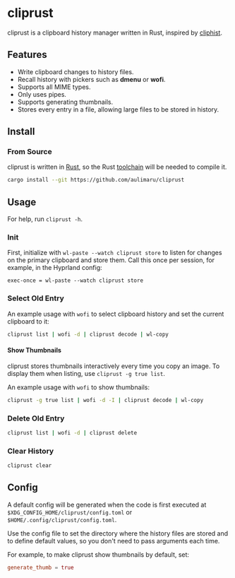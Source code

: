 # cliprust

cliprust is a clipboard history manager written in Rust, inspired by [cliphist](https://github.com/sentriz/cliphist).

## Features

- Write clipboard changes to history files.
- Recall history with pickers such as **dmenu** or **wofi**.
- Supports all MIME types.
- Only uses pipes.
- Supports generating thumbnails.
- Stores every entry in a file, allowing large files to be stored in history.

## Install

### From Source

cliprust is written in [Rust](https://www.rust-lang.org), so the Rust [toolchain](https://rustup.rs) will be needed to compile it.

```sh
cargo install --git https://github.com/aulimaru/cliprust
```

## Usage

For help, run `cliprust -h`.

### Init

First, initialize with `wl-paste --watch cliprust store` to listen for changes on the primary clipboard and store them. Call this once per session, for example, in the Hyprland config:

```
exec-once = wl-paste --watch cliprust store
```

### Select Old Entry

An example usage with `wofi` to select clipboard history and set the current clipboard to it:

```sh
cliprust list | wofi -d | cliprust decode | wl-copy
```

#### Show Thumbnails

cliprust stores thumbnails interactively every time you copy an image. To display them when listing, use `cliprust -g true list`.

An example usage with `wofi` to show thumbnails:

```sh
cliprust -g true list | wofi -d -I | cliprust decode | wl-copy
```

### Delete Old Entry

```sh
cliprust list | wofi -d | cliprust delete
```

### Clear History

```sh
cliprust clear
```

## Config

A default config will be generated when the code is first executed at `$XDG_CONFIG_HOME/cliprust/config.toml` or `$HOME/.config/cliprust/config.toml`.

Use the config file to set the directory where the history files are stored and to define default values, so you don't need to pass arguments each time.

For example, to make cliprust show thumbnails by default, set:

```toml
generate_thumb = true
```
